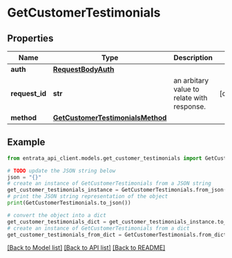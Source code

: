 # GetCustomerTestimonials


## Properties

Name | Type | Description | Notes
------------ | ------------- | ------------- | -------------
**auth** | [**RequestBodyAuth**](RequestBodyAuth.md) |  | 
**request_id** | **str** | an arbitary value to relate with response. | [optional] 
**method** | [**GetCustomerTestimonialsMethod**](GetCustomerTestimonialsMethod.md) |  | 

## Example

```python
from entrata_api_client.models.get_customer_testimonials import GetCustomerTestimonials

# TODO update the JSON string below
json = "{}"
# create an instance of GetCustomerTestimonials from a JSON string
get_customer_testimonials_instance = GetCustomerTestimonials.from_json(json)
# print the JSON string representation of the object
print(GetCustomerTestimonials.to_json())

# convert the object into a dict
get_customer_testimonials_dict = get_customer_testimonials_instance.to_dict()
# create an instance of GetCustomerTestimonials from a dict
get_customer_testimonials_from_dict = GetCustomerTestimonials.from_dict(get_customer_testimonials_dict)
```
[[Back to Model list]](../README.md#documentation-for-models) [[Back to API list]](../README.md#documentation-for-api-endpoints) [[Back to README]](../README.md)


